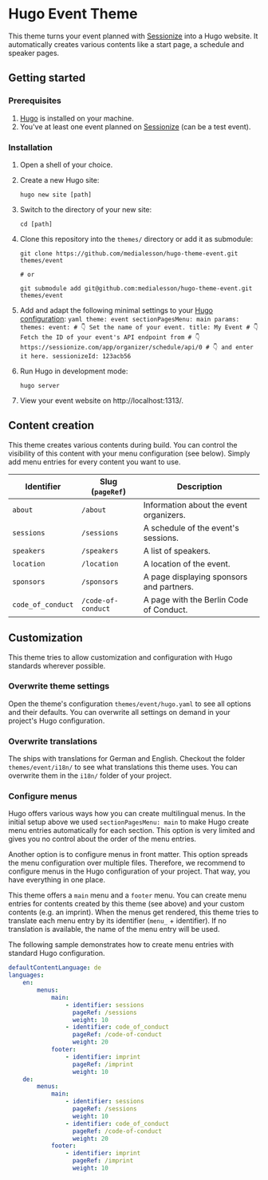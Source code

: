# Hugo Event Theme

This theme turns your event planned with
[Sessionize](https://sessionize.com/) into a Hugo website. It automatically
creates various contents like a start page, a schedule and speaker pages.

## Getting started

### Prerequisites

1. [Hugo](https://gohugo.io/installation/) is installed on your machine.
2. You've at least one event planned on [Sessionize](https://sessionize.com/) (can be a test event).

### Installation

1. Open a shell of your choice.
2. Create a new Hugo site:
    ```shell
    hugo new site [path]
    ```
3. Switch to the directory of your new site:
    ```shell
    cd [path]
    ```
4. Clone this repository into the `themes/` directory or add it as submodule:

    ```shell
    git clone https://github.com/medialesson/hugo-theme-event.git themes/event

    # or

    git submodule add git@github.com:medialesson/hugo-theme-event.git themes/event
    ```

5. Add and adapt the following minimal settings to your [Hugo
   configuration](https://gohugo.io/getting-started/configuration/):
   `yaml
 theme: event
 sectionPagesMenu: main
 params:
     themes:
         event:
             # 👇 Set the name of your event.
             title: My Event
             # 👇 Fetch the ID of your event's API endpoint from
             # 👇 https://sessionize.com/app/organizer/schedule/api/0
             # 👇 and enter it here.
             sessionizeId: 123acb56
 `
6. Run Hugo in development mode:
    ```shell
    hugo server
    ```
7. View your event website on http://localhost:1313/.

## Content creation

This theme creates various contents during build. You can control the visibility
of this content with your menu configuration (see below). Simply add menu
entries for every content you want to use.

| Identifier        | Slug (`pageRef`)   | Description                              |
| ----------------- | ------------------ | ---------------------------------------- |
| `about`           | `/about`           | Information about the event organizers.  |
| `sessions`        | `/sessions`        | A schedule of the event's sessions.      |
| `speakers`        | `/speakers`        | A list of speakers.                      |
| `location`        | `/location`        | A location of the event.                 |
| `sponsors`        | `/sponsors`        | A page displaying sponsors and partners. |
| `code_of_conduct` | `/code-of-conduct` | A page with the Berlin Code of Conduct.  |

## Customization

This theme tries to allow customization and configuration with Hugo standards
wherever possible.

### Overwrite theme settings

Open the theme's configuration `themes/event/hugo.yaml` to see all options
and their defaults. You can overwrite all settings on demand in your project's
Hugo configuration.

### Overwrite translations

The ships with translations for German and English. Checkout the folder
`themes/event/i18n/` to see what translations this theme uses. You can
overwrite them in the `i18n/` folder of your project.

### Configure menus

Hugo offers various ways how you can create multilingual menus. In the initial
setup above we used `sectionPagesMenu: main` to make Hugo create menu entries
automatically for each section. This option is very limited and gives you no
control about the order of the menu entries.

Another option is to configure menus in front matter. This option spreads the
menu configuration over multiple files. Therefore, we recommend to configure
menus in the Hugo configuration of your project. That way, you have everything
in one place.

This theme offers a `main` menu and a `footer` menu. You can create menu entries
for contents created by this theme (see above) and your custom contents (e.g. an
imprint). When the menus get rendered, this theme tries to translate each menu
entry by its identifier (`menu_` + identifier). If no translation is available,
the name of the menu entry will be used.

The following sample demonstrates how to create menu entries with standard Hugo
configuration.

```yaml
defaultContentLanguage: de
languages:
    en:
        menus:
            main:
                - identifier: sessions
                  pageRef: /sessions
                  weight: 10
                - identifier: code_of_conduct
                  pageRef: /code-of-conduct
                  weight: 20
            footer:
                - identifier: imprint
                  pageRef: /imprint
                  weight: 10
    de:
        menus:
            main:
                - identifier: sessions
                  pageRef: /sessions
                  weight: 10
                - identifier: code_of_conduct
                  pageRef: /code-of-conduct
                  weight: 20
            footer:
                - identifier: imprint
                  pageRef: /imprint
                  weight: 10
```

